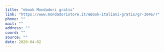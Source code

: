 ```yaml
---
title: "ebook Mondadori gratis"
link: "https://www.mondadoristore.it/eBook-italiani-gratis/gr-3046/?"
phone: ""
mail: ""
address: ""
coord: ""
source: ""
date: 2020-04-02
---
```



